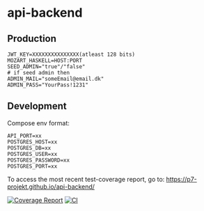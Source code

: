 # api-backend

## Production

```env
JWT_KEY=XXXXXXXXXXXXXXX(atleast 128 bits)
MOZART_HASKELL=HOST:PORT
SEED_ADMIN="true"/"false"
# if seed admin then
ADMIN_MAIL="someEmail@email.dk"
ADMIN_PASS="YourPass!1231"
```

## Development

Compose env format:

```env
API_PORT=xx
POSTGRES_HOST=xx
POSTGRES_DB=xx
POSTGRES_USER=xx
POSTGRES_PASSWORD=xx
POSTGRES_PORT=xx
```

To access the most recent test-coverage report, go to: https://p7-projekt.github.io/api-backend/

[![Coverage Report](https://github.com/p7-projekt/api-backend/actions/workflows/pages/pages-build-deployment/badge.svg)](https://p7-projekt.github.io/api-backend/)
[![CI](https://github.com/p7-projekt/api-backend/actions/workflows/dotnet.yml/badge.svg)]()

